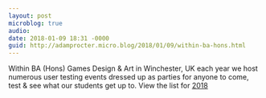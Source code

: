 ```yaml
---
layout: post
microblog: true
audio: 
date: 2018-01-09 18:31 -0000
guid: http://adamprocter.micro.blog/2018/01/09/within-ba-hons.html
---
```

Within BA (Hons) Games Design & Art in Winchester, UK each year we host numerous user testing events dressed up as parties for anyone to come, test & see what our students get up to. View the list for [2018](https://medium.com/p/ba-hons-games-design-art-events-2018-bd81bab15e2a)
